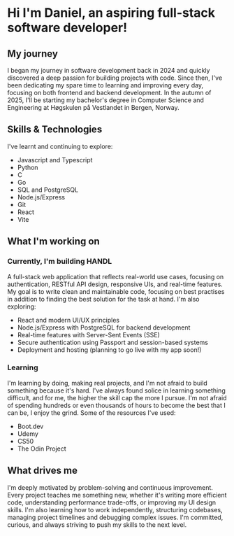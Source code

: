 # Hi I'm Daniel, an aspiring full-stack software developer!

## My journey
I began my journey in software development back in 2024 and quickly discovered a deep passion for building projects with code. 
Since then, I've been dedicating my spare time to learning and improving every day, focusing on both frontend and backend development. 
In the autumn of 2025, I'll be starting my bachelor's degree in Computer Science and Engineering at Høgskulen på Vestlandet in Bergen, Norway. 

## Skills & Technologies
I've learnt and continuing to explore:
- Javascript and Typescript
- Python
- C
- Go
- SQL and PostgreSQL
- Node.js/Express
- Git
- React
- Vite

## What I'm working on
### Currently, I'm building HANDL
A full-stack web application that reflects real-world use cases, focusing on authentication, RESTful API design, responsive UIs, and real-time features. 
My goal is to write clean and maintainable code, focusing on best practises in addition to finding the best solution for the task at hand. 
I'm also exploring:
- React and modern UI/UX principles
- Node.js/Express with PostgreSQL for backend development
- Real-time features with Server-Sent Events (SSE)
- Secure authentication using Passport and session-based systems
- Deployment and hosting (planning to go live with my app soon!)

### Learning
I'm learning by doing, making real projects, and I'm not afraid to build something because it's hard. 
I've always found solice in learning something difficult, and for me, the higher the skill cap the more I pursue. 
I'm not afraid of spending hundreds or even thousands of hours to become the best that I can be, I enjoy the grind. 
Some of the resources I've used:
- Boot.dev
- Udemy
- CS50
- The Odin Project

## What drives me
I'm deeply motivated by problem-solving and continuous improvement. 
Every project teaches me something new, whether it's writing more efficient code, understanding performance trade-offs, or improving my UI design skills. 
I'm also learning how to work independently, structuring codebases, managing project timelines and debugging complex issues. 
I'm committed, curious, and always striving to push my skills to the next level. 
